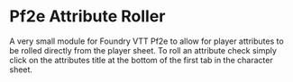 # Pf2e Attribute Roller
A very small module for Foundry VTT Pf2e to allow for player attributes to be rolled directly from the player sheet. To roll an attribute check simply click on the attributes title at the bottom of the first tab in the character sheet.
